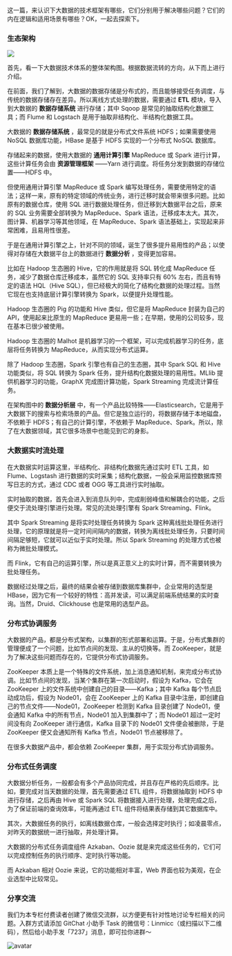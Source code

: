 这一篇，来认识下大数据的技术框架有哪些，它们分别用于解决哪些问题？它们的内在逻辑和适用场景有哪些？OK，一起去探索下。

### 生态架构

![](https://gitee.com/QiaoLuManMan/ImageUpload/raw/master/img/20201008072612.png)

首先，看一下大数据技术体系的整体架构图。根据数据流转的方向，从下而上进行介绍。

在前面，我们了解到，大数据的数据存储是分布式的，而且能够接受任务调度，与传统的数据存储存在差异。所以离线方式处理的数据，需要通过 **ETL**
模块，导入到大数据的 **数据存储系统** 进行存储；其中 Sqoop 是常见的抽取结构化数据工具；而 Flume 和 Logstach
是用于抽取非结构化、半结构化数据工具。

大数据的 **数据存储系统** ，最常见的就是分布式文件系统 HDFS；如果需要使用 NoSQL 数据库功能，HBase 是基于 HDFS 实现的一个分布式
NoSQL 数据库。

存储起来的数据，使用大数据的 **通用计算引擎** MapReduce 或 Spark 进行计算，这些计算任务会由 **资源管理框架** ——Yarn
进行调度。将任务分发到数据的存储位置——HDFS 中。

但使用通用计算引擎 MapReduce 或 Spark
编写处理任务，需要使用特定的语法；这样一来，原有的特定领域的传统业务，进行迁移时就会带来很多问题。比如原有的数据仓库，使用 SQL
进行数据处理任务，但迁移到大数据平台之后，原来的 SQL 业务需要全部转换为 MapReduce、Spark
语法，迁移成本太大。其次，图计算、机器学习等其他领域，在 MapReduce、Spark 语法基础上，实现起来非常困难，且易用性很差。

于是在通用计算引擎之上，针对不同的领域，诞生了很多提升易用性的产品；以使得对存储在大数据平台上的数据进行 **数据分析** ，变得更加容易。

比如在 Hadoop 生态圈的 Hive，它的作用就是将 SQL 转化成 MapReduce 任务，减少了数据仓库迁移成本，虽然它的 SQL 支持率只有
60% 左右，而且有特定的语法 HQL（Hive SQL），但已经极大的简化了结构化数据的处理过程。当然它现在也支持底层计算引擎转换为
Spark，以便提升处理性能。

Hadoop 生态圈的 Pig 的功能和 Hive 类似，但它是将 MapReduce 封装为自己的 API，使用起来比原生的 MapReduce
更易用一些；在早期，使用的公司较多，现在基本已很少被使用。

Hadoop 生态圈的 Malhot 是机器学习的一个框架，可以完成机器学习的任务，底层将任务转换为 MapReduce，从而实现分布式运算。

除了 Hadoop 生态圈，Spark 引擎也有自己的生态圈，其中 Spark SQL 和 Hive 功能类似，将 SQL 转换为 Spark
任务，提升结构化数据处理的易用性。MLlib 提供机器学习的功能，GraphX 完成图计算功能，Spark Streaming 完成流计算任务。

在架构图中的 **数据分析层**
中，有一个产品比较特殊——Elasticsearch，它是用于大数据下的搜索与检索场景的产品。但它是独立运行的，将数据存储于本地磁盘，不依赖于
HDFS；有自己的计算引擎，不依赖于 MapReduce、Spark。所以，除了在大数据领域，其它很多场景中也能见到它的身影。

### 大数据实时流处理

在大数据实时运算这里，半结构化、非结构化数据先通过实时 ETL 工具，如 Flume、Logstash
进行数据的实时采集；结构化数据，一般会采用监控数据库预写日志的方式，通过 CDC 或者 OGG 等工具进行实时抽取。

实时抽取的数据，首先会进入到消息队列中，完成削弱峰值和解耦合的功能，之后便交于流处理引擎进行处理。常见的流处理引擎有 Spark
Streaming、Flink。

其中 Spark Streaming 是将实时处理任务转换为 Spark
这种离线批处理任务进行处理，它的原理就是将一定时间间隔内的数据，转换为离线批处理任务，只要时间间隔足够短，它就可以近似于实时处理。所以 Spark
Streaming 的处理方式也被称为微批处理模式。

而 Flink，它有自己的运算引擎，所以是真正意义上的实时计算，而不需要转换为批处理任务。

数据经过处理之后，最终的结果会被存储到数据库集群中，企业常用的选型是
HBase，因为它有一个较好的特性：高并发读，可以满足前端系统结果的实时查询。当然，Druid、Clickhouse 也是常用的选型产品。

### 分布式协调服务

大数据的产品，都是分布式架构，以集群的形式部署和运算。于是，分布式集群的管理便成了一个问题，比如节点间的发现、主从的切换等。而
ZooKeeper，就是为了解决这些问题而存在的，它提供分布式协调服务。

ZooKeeper 本质上是一个特殊的文件系统，加上消息通知机制，来完成分布式协调。比如节点间的发现，当某个集群在第一次启动时，假设为 Kafka，它会在
ZooKeeper 上的文件系统中创建自己的目录——Kafka；其中 Kafka 每个节点启动成功后，假设为 Node01，会在 ZooKeeper 上的
Kafka 目录中注册，即创建自己的节点文件——Node01，ZooKeeper 检测到 Kafka 目录创建了 Node01，便会通知 Kafka
中的所有节点，Node01 加入到集群中了；而 Node01 超过一定时间没有向 ZooKeeper 进行通信，Kafka 目录下的 Node01
文件便会被删除，于是 ZooKeeper 便又会通知所有 Kafka 节点，Node01 节点被移除了。

在很多大数据产品中，都会依赖 ZooKeeper 集群，用于实现分布式协调服务。

### 分布式任务调度

大数据分析任务，一般都会有多个产品协同完成，并且存在严格的先后顺序。比如，要完成对当天数据的处理，首先需要通过 ETL 组件，将数据抽取到 HDFS
中进行存储，之后再由 Hive 或 Spark SQL 将数据接入进行处理，处理完成之后，为了保证前端的查询效率，可能再通过 ETL
组件将结果表存储到其它数据库中。

其次，大数据任务的执行，如离线数据仓库，一般会选择定时执行；如凌晨零点，对昨天的数据统一进行抽取，并处理计算。

大数据的分布式任务调度组件 Azkaban、Oozie 就是来完成这些任务的，它们可以完成控制任务的执行顺序、定时执行等功能。

而 Azkaban 相对 Oozie 来说，它的功能相对丰富，Web 界面也较为美观，在企业选型中比较常见。

### 分享交流

我们为本专栏付费读者创建了微信交流群，以方便更有针对性地讨论专栏相关的问题。入群方式请添加 GitChat 小助手 Task
的微信号：Linmicc（或扫描以下二维码），然后给小助手发「7237」消息，即可拉你进群～

![avatar](https://images.gitbook.cn/FrOaV_n_HIjq3OjwyqAYRX_TBOUx)

